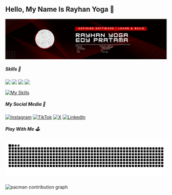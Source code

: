 ## Hello, My Name Is Rayhan Yoga 🫠
![Rayhan Yoga](img/Banner%20Profile%20github.png)
<!--
**sibabayoga/sibabayoga** is a ✨ _special_ ✨ repository because its `README.md` (this file) appears on your GitHub profile.

Here are some ideas to get you started:

- 🔭 I’m currently working on ...
- 🌱 I’m currently learning ...
- 👯 I’m looking to collaborate on ...
- 🤔 I’m looking for help with ...
- 💬 Ask me about ...
- 📫 How to reach me: ...
- 😄 Pronouns: ...
- ⚡ Fun fact: ...
-->


##### Skills 💫
<img src="https://img.shields.io/badge/C%2B%2B-00599C?style=for-the-badge&logo=c%2B%2B&logoColor=white" /> <img src="https://img.shields.io/badge/Python-FFD43B?style=for-the-badge&logo=python&logoColor=blue" /> <img src="https://img.shields.io/badge/Go-00ADD8?style=for-the-badge&logo=go&logoColor=white" /> <img src="https://img.shields.io/badge/JavaScript-323330?style=for-the-badge&logo=javascript&logoColor=F7DF1E" />

[![My Skills](https://skillicons.dev/icons?i=cpp,go,python,js&perline=2)](https://skillicons.dev)

##### My Social Media 📳
[![Instagram](https://img.shields.io/badge/Instagram-E4405F?style=for-the-badge&logo=instagram&logoColor=white)](https://www.instagram.com/rayhan.yoga_/) [![TikTok](https://img.shields.io/badge/TikTok-000000?style=for-the-badge&logo=tiktok&logoColor=white)](https://www.tiktok.com/@gabutajew) [![X](https://img.shields.io/badge/X-000000?style=for-the-badge&logo=x&logoColor=white)](https://x.com/ryhnyoga) [![LinkedIn](https://img.shields.io/badge/LinkedIn-0077B5?style=for-the-badge&logo=linkedin&logoColor=white)](https://www.linkedin.com/in/rayhan-yoga-548ab128a/)

##### Play With Me 🕹️

<img src="https://raw.githubusercontent.com/sibabayoga/sibabayoga/output/snake.svg" alt="Snake animation" />

###

<picture>
  <source media="(prefers-color-scheme: dark)" srcset="https://raw.githubusercontent.com/sibabayoga/sibabayoga/output/pacman-contribution-graph-dark.svg">
  <source media="(prefers-color-scheme: light)" srcset="https://raw.githubusercontent.com/sibabayoga/sibabayoga/output/pacman-contribution-graph.svg">
  <img alt="pacman contribution graph" src="https://raw.githubusercontent.com/sibabayoga/sibabayoga/output/pacman-contribution-graph.svg">
</picture>

###